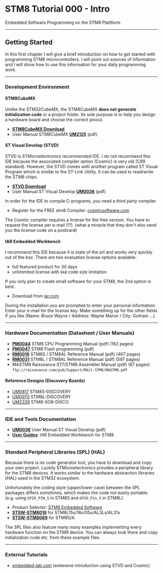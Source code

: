 # STM8 Tutorial 000 - Intro

Embedded Software Programming on the STM8 Plattform

---

## Getting Started

In this first chapter I will give a brief introduction on how to get started with programming STM8 microcontrollers. I will point out sources of information and I will show how to use this information for your daily programming work.

---

### Development Environment

#### STM8CubeMX

Unlike the STM32CubeMX, the STM8CubeMX **does not generate initialization code** or a project folder. Its sole purpuse is to help you design a hardware board and choose the correct pinout.

- **[STM8CubeMX Download](https://www.st.com/en/development-tools/stm8cubemx.html)**
- User Manual STM8CubeMX **[UM2125](https://www.st.com/resource/en/user_manual/dm00336190.pdf)** (pdf)

#### ST Visual Develop (STVD)

STVD is STMicroelectronics recommended IDE. 
I do not recommend this IDE because the associated compiler option (Cosmic) is very old (C89 standard). However, the STVD comes with another program called ST Visual Program which is similar to the ST-Link Utility. It can be used to read/write the STM8 chips.

- **[STVD Download](https://www.st.com/en/development-tools/stvd-stm8.html)**
- User Manual ST Visual Develop **[UM0036](https://www.st.com/resource/en/user_manual/cd00004556-st-visual-develop-stvd--stmicroelectronics.pdf)** (pdf)

In order for the IDE to compile C-programs, you need a third party compiler.

- Register for the FREE stm8 Compiler: [cosmicsoftware.com](https://www.cosmicsoftware.com/download_stm8_free.php)

The Cosmic compiler requires a license for the free version. You have to request the license per e-mail (!?). (what a miracle that they don't also send you the license code on a postcard)

#### **IAR Embedded Workbench**

I recommend this IDE because it is state of the art and works very quickly out of the box. There are two evaluation license options available:

- full featured product for 30 days
- unlimmited license with `8kB` code size limitation

If you only plan to create small software for your STM8, the 2nd option is best.

- Download from [iar.com](https://www.iar.com/iar-embedded-workbench/#!?architecture=STM8)

During the installation you are prompted to enter your personal information. Enter your e-mail for the license key. Make something up for the other fields if you like (Name: Bruce Wayne / Address: Wayne Manor / City: Gotham ...)

---

### Hardware Documentation (Datasheet / User Manuals)

- **[PM0044](https://www.st.com/resource/en/programming_manual/cd00161709-stm8-cpu-programming-manual-stmicroelectronics.pdf)** STM8 CPU Programming Manual  (pdf) (162 pages)
- **[PM0047](https://d1.amobbs.com/bbs_upload782111/files_11/ourdev_439350.pdf)** STM8 Flash programming  (pdf)
- **[RM0016](https://www.st.com/resource/en/reference_manual/cd00190271-stm8s-series-and-stm8af-series-8bit-microcontrollers-stmicroelectronics.pdf)** STM8S / STM8AL Reference Manual (pdf) (467 pages)
- **[RM0031](https://www.st.com/resource/en/reference_manual/cd00218714-stm8l050j3-stm8l051f3-stm8l052c6-stm8l052r8-mcus-and-stm8l151l152-stm8l162-stm8al31-stm8al3l-lines-stmicroelectronics.pdf)** STM8L / STM8AL Reference Manual (pdf) (597 pages)
- MASTM8 Raisonance ST7/STM8 Assembler Manual (pdf) (87 pages) `ftp://raisonance.com/pub/Support/RKit-STM8/MASTM8.pdf` 

#### Reference Designs (Discovery Boards)

- [UM0817](https://www.st.com/resource/en/user_manual/cd00250600-stm8s-discovery-stmicroelectronics.pdf) STM8S-DISCOVERY
- [UM0970](https://www.st.com/resource/en/user_manual/cd00278045-stm8ldiscovery-stmicroelectronics.pdf) STM8L-DISCOVERY
- [UM2339](https://www.st.com/resource/en/user_manual/dm00462805-discovery-kit-with-stm8s001j3m3-stm8l001j3m3-and-stm8l050j3m3-mcus-stmicroelectronics.pdf) STM8-SO8-DISCO

---

### IDE and Tools Documentation

- **[UM0036](https://www.st.com/resource/en/user_manual/cd00004556-st-visual-develop-stvd--stmicroelectronics.pdf)** User Manual ST Visual Develop (pdf)
- **[User Guides](https://www.iar.com/support/user-guides/user-guides-iar-embedded-workbench-for-stmicroelectronics-stm8/)**: IAR Embedded Workbench for STM8

---

### Standard Peripheral Libraries (SPL) (HAL)

Because there is no code generator tool, you have to download and copy your own project. Luckily STMicroelectronics provides a peripheral library for the STM8 devices. It works similar to the hardware abstraction libraries (HAL) used in the STM32 ecosystem.

Unfortunately the coding style (upper/lower case) between the SPL packages differs sometimes, which makes the code not easily portable. (e.g. using `GPIO_PIN_5` in STM8S and `GPIO_Pin_5` in STM8L).

- Product Selector: [STM8 Embedded Software](https://www.st.com/en/embedded-software/stm8-embedded-software.html#products)
- **[STSW-STM8016](https://www.st.com/en/embedded-software/stsw-stm8016.html)** for STM8L15x/16x/05x/AL3Lx/AL31x
- **[STSW-STM8069](https://www.st.com/en/embedded-software/stsw-stm8069.html)** for STM8S/A

The SPL files also feature many many examples implementing every hardware function on the STM9 device. You can always look there and copy initialization code etc. from these example files.

---

### External Tutorials

- [embedded-lab.com](http://embedded-lab.com/blog/starting-stm8-microcontrollers/) (extensive introduction using STVD and Cosmic)






